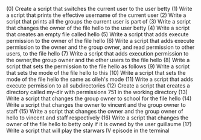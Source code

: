(0) Create a script that switches the current user to the user betty
(1) Write a script that prints the effective username of the current user
(2) Write a script that prints all the groups the current user is part of
(3) Write a script that changes the owner of the file hello to the user betty
(4) Write a script that creates an empty file called hello
(5) Write a script that adds execute permission to the owner of the file hello
(6) Write a script that adds execute permission to the owner and the group owner, and read permission to other users, to the file hello
(7) Write a script that adds execution permission to the owner,the group owner and the other users to the file hello
(8) Write a script that sets the permission to the file hello as follows
(9) Write a script that sets the mode of the file hello to this
(10) Write a script that sets the mode of the file hello the same as olleh's mode
(11) Write a script that adds execute permission to all subdirectories
(12) Create a script that creates a directory called my-dir with permissions 751 in the working directory
(13) Write a script that changes the group owner to school for the file hello
(14) Write a script that changes the owner to vincent and the group owner to staff
(15) Write a script that changes the owner and the group owner of hello to vincent and staff respectively
(16) Write a script that changes the owner of the file hello to betty only if it  is owned by the user guillaume
(17) Write a script that will play the starwars IV episode in the terminal
